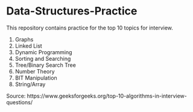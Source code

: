 # Data-Structures-Practice
<p> This repository contains practice for the top 10 topics for interview. </p>

<ol>
    <li> Graphs </li>
    <li> Linked List </li>
    <li> Dynamic Programming </li>
    <li> Sorting and Searching </li>
    <li> Tree/Binary Search Tree </li>
    <li> Number Theory </li>
    <li> BIT Manipulation </li>
    <li> String/Array </li>
</ol>

<p> Source: https://www.geeksforgeeks.org/top-10-algorithms-in-interview-questions/ </p>
